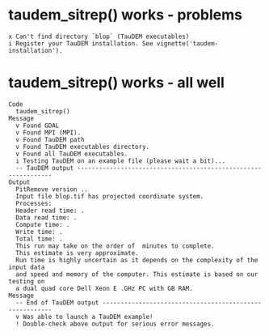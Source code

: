 # taudem_sitrep() works - problems

    x Can't find directory `blop` (TauDEM executables)
    i Register your TauDEM installation. See vignette('taudem-installation').

# taudem_sitrep() works - all well

    Code
      taudem_sitrep()
    Message
      v Found GDAL
      v Found MPI (MPI).
      v Found TauDEM path
      v Found TauDEM executables directory.
      v Found all TauDEM executables.
      i Testing TauDEM on an example file (please wait a bit)...
      -- TauDEM output ---------------------------------------------------------------
    Output
      PitRemove version ..
      Input file blop.tif has projected coordinate system.
      Processes: 
      Header read time: .
      Data read time: .
      Compute time: .
      Write time: .
      Total time: .
      This run may take on the order of  minutes to complete.
      This estimate is very approximate. 
      Run time is highly uncertain as it depends on the complexity of the input data 
      and speed and memory of the computer. This estimate is based on our testing on 
      a dual quad core Dell Xeon E .GHz PC with GB RAM.
    Message
      -- End of TauDEM output --------------------------------------------------------
      v Was able to launch a TauDEM example!
      ! Double-check above output for serious error messages.

